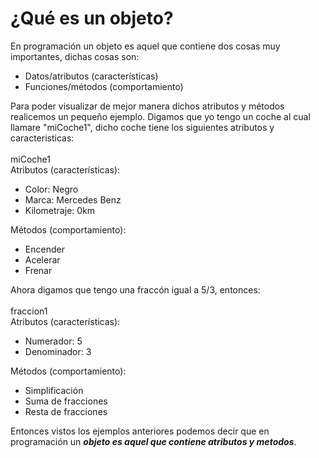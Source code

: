 # ¿Qué es un objeto?
En programación un objeto es aquel que contiene dos cosas muy importantes, dichas cosas son:
<ul>
    <li>Datos/atributos (características)</li>
    <li>Funciones/métodos (comportamiento)</li>
</ul>

Para poder visualizar de mejor manera dichos atributos y métodos realicemos un pequeño ejemplo.
Digamos que yo tengo un coche al cual llamare "miCoche1", dicho coche tiene los siguientes atributos y caracteristicas:<br><br>
    miCoche1<br>
    Atributos (características):<br>
    <ul>
        <li>Color: Negro</li>
        <li>Marca: Mercedes Benz</li>
        <li>Kilometraje: 0km</li>
    </ul>
    Métodos (comportamiento):<br>
    <ul>
        <li>Encender</li>
        <li>Acelerar</li>
        <li>Frenar</li>
    </ul>

Ahora digamos que tengo una fraccón igual a 5/3, entonces:<br><br>
    fraccion1<br>
    Atributos (características):<br>
    <ul>
        <li>Numerador: 5</li>
        <li>Denominador: 3</li>
    </ul>
    Métodos (comportamiento):<br>
    <ul>
        <li>Simplificación</li>
        <li>Suma de fracciones</li>
        <li>Resta de fracciones</li>
    </ul>

Entonces vistos los ejemplos anteriores podemos decir que en programación un <b><i>objeto es aquel que contiene atributos y metodos</b></i>.